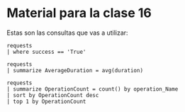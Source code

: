 # Material para la clase 16

Estas son las consultas que vas a utilizar:

```kql
requests
| where success == 'True'

requests
| summarize AverageDuration = avg(duration)

requests
| summarize OperationCount = count() by operation_Name
| sort by OperationCount desc
| top 1 by OperationCount
```
